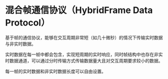 # 混合帧通信协议（HybridFrame Data Protocol）

基于帧的通信协议，能够在交互周期非常短（如几十微秒）的情况下传输实时数据与非实时数据。

实时数据在每一帧中都会包含，实现短周期的实时响应，同时帧结构中也存在非实时数据通道，可以通过分时传输方式传输数据量大且对交互周期要求较小的数据。

每一帧的实时数据和非实时数据长度可以自由设置。
